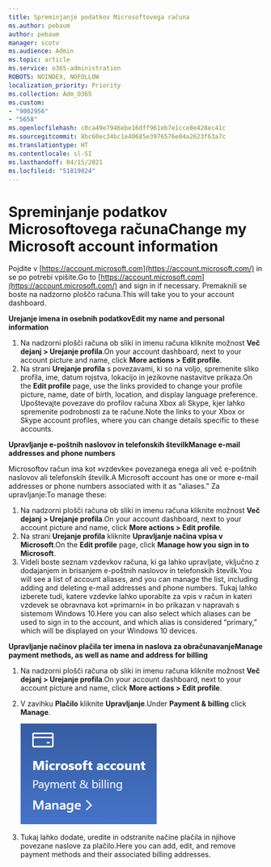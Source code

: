 ```yaml
---
title: Spreminjanje podatkov Microsoftovega računa
ms.author: pebaum
author: pebaum
manager: scotv
ms.audience: Admin
ms.topic: article
ms.service: o365-administration
ROBOTS: NOINDEX, NOFOLLOW
localization_priority: Priority
ms.collection: Adm_O365
ms.custom:
- "9002956"
- "5658"
ms.openlocfilehash: c0ca49e7946ebe16dff961eb7e1cce8e428ec41c
ms.sourcegitcommit: 8bc60ec34bc1e40685e3976576e04a2623f63a7c
ms.translationtype: HT
ms.contentlocale: sl-SI
ms.lasthandoff: 04/15/2021
ms.locfileid: "51819024"
---
```

# <a name="change-my-microsoft-account-information"></a><span data-ttu-id="14710-102">Spreminjanje podatkov Microsoftovega računa</span><span class="sxs-lookup"><span data-stu-id="14710-102">Change my Microsoft account information</span></span>

<span data-ttu-id="14710-103">Pojdite v [https://account.microsoft.com](https://account.microsoft.com/) in se po potrebi vpišite.</span><span class="sxs-lookup"><span data-stu-id="14710-103">Go to [https://account.microsoft.com](https://account.microsoft.com/) and sign in if necessary.</span></span> <span data-ttu-id="14710-104">Premaknili se boste na nadzorno ploščo računa.</span><span class="sxs-lookup"><span data-stu-id="14710-104">This will take you to your account dashboard.</span></span>  

<span data-ttu-id="14710-105">**Urejanje imena in osebnih podatkov**</span><span class="sxs-lookup"><span data-stu-id="14710-105">**Edit my name and personal information**</span></span>

1. <span data-ttu-id="14710-106">Na nadzorni plošči računa ob sliki in imenu računa kliknite možnost **Več dejanj > Urejanje profila**.</span><span class="sxs-lookup"><span data-stu-id="14710-106">On your account dashboard, next to your account picture and name, click **More actions > Edit profile**.</span></span>
2. <span data-ttu-id="14710-107">Na strani **Urejanje profila** s povezavami, ki so na voljo, spremenite sliko profila, ime, datum rojstva, lokacijo in jezikovne nastavitve prikaza.</span><span class="sxs-lookup"><span data-stu-id="14710-107">On the **Edit profile** page, use the links provided to change your profile picture, name, date of birth, location, and display language preference.</span></span> <span data-ttu-id="14710-108">Upoštevajte povezave do profilov računa Xbox ali Skype, kjer lahko spremenite podrobnosti za te račune.</span><span class="sxs-lookup"><span data-stu-id="14710-108">Note the links to your Xbox or Skype account profiles, where you can change details specific to these accounts.</span></span>

<span data-ttu-id="14710-109">**Upravljanje e-poštnih naslovov in telefonskih številk**</span><span class="sxs-lookup"><span data-stu-id="14710-109">**Manage e-mail addresses and phone numbers**</span></span>

<span data-ttu-id="14710-110">Microsoftov račun ima kot »vzdevke« povezanega enega ali več e-poštnih naslovov ali telefonskih številk.</span><span class="sxs-lookup"><span data-stu-id="14710-110">A Microsoft account has one or more e-mail addresses or phone numbers associated with it as “aliases.”</span></span> <span data-ttu-id="14710-111">Za upravljanje:</span><span class="sxs-lookup"><span data-stu-id="14710-111">To manage these:</span></span>

1. <span data-ttu-id="14710-112">Na nadzorni plošči računa ob sliki in imenu računa kliknite možnost **Več dejanj > Urejanje profila**.</span><span class="sxs-lookup"><span data-stu-id="14710-112">On your account dashboard, next to your account picture and name, click **More actions > Edit profile**.</span></span>
2. <span data-ttu-id="14710-113">Na strani **Urejanje profila** kliknite **Upravljanje načina vpisa v Microsoft**.</span><span class="sxs-lookup"><span data-stu-id="14710-113">On the **Edit profile** page, click **Manage how you sign in to Microsoft**.</span></span> 
3. <span data-ttu-id="14710-114">Videli boste seznam vzdevkov računa, ki ga lahko upravljate, vključno z dodajanjem in brisanjem e-poštnih naslovov in telefonskih številk.</span><span class="sxs-lookup"><span data-stu-id="14710-114">You will see a list of account aliases, and you can manage the list, including adding and deleting e-mail addresses and phone numbers.</span></span> <span data-ttu-id="14710-115">Tukaj lahko izberete tudi, katere vzdevke lahko uporabite za vpis v račun in kateri vzdevek se obravnava kot »primarni« in bo prikazan v napravah s sistemom Windows 10.</span><span class="sxs-lookup"><span data-stu-id="14710-115">Here you can also select which aliases can be used to sign in to the account, and which alias is considered “primary,” which will be displayed on your Windows 10 devices.</span></span>

<span data-ttu-id="14710-116">**Upravljanje načinov plačila ter imena in naslova za obračunavanje**</span><span class="sxs-lookup"><span data-stu-id="14710-116">**Manage payment methods, as well as name and address for billing**</span></span> 

1. <span data-ttu-id="14710-117">Na nadzorni plošči računa ob sliki in imenu računa kliknite možnost **Več dejanj > Urejanje profila**.</span><span class="sxs-lookup"><span data-stu-id="14710-117">On your account dashboard, next to your account picture and name, click **More actions > Edit profile**.</span></span>
2. <span data-ttu-id="14710-118">V zavihku **Plačilo** kliknite **Upravljanje**.</span><span class="sxs-lookup"><span data-stu-id="14710-118">Under **Payment & billing** click **Manage**.</span></span>

    ![Upravljanje plačila in obračunavanje](media/manage-account.png)

3. <span data-ttu-id="14710-120">Tukaj lahko dodate, uredite in odstranite načine plačila in njihove povezane naslove za plačilo.</span><span class="sxs-lookup"><span data-stu-id="14710-120">Here you can add, edit, and remove payment methods and their associated billing addresses.</span></span> 
